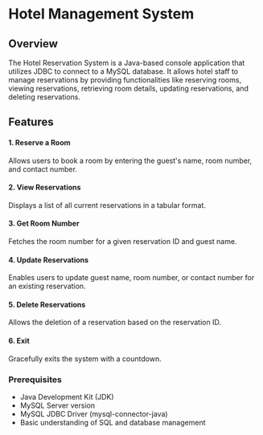 
# Hotel Management System

## Overview
The Hotel Reservation System is a Java-based console application that utilizes JDBC to connect to a MySQL database. It allows hotel staff to manage reservations by providing functionalities like reserving rooms, viewing reservations, retrieving room details, updating reservations, and deleting reservations.

## Features
#### 1. Reserve a Room
Allows users to book a room by entering the guest's name, room number, and contact number.

#### 2. View Reservations
Displays a list of all current reservations in a tabular format.

#### 3. Get Room Number
Fetches the room number for a given reservation ID and guest name.

#### 4. Update Reservations
Enables users to update guest name, room number, or contact number for an existing reservation.

#### 5. Delete Reservations
Allows the deletion of a reservation based on the reservation ID.

#### 6. Exit
Gracefully exits the system with a countdown.

### Prerequisites
- Java Development Kit (JDK) 
- MySQL Server version 
- MySQL JDBC Driver (mysql-connector-java)
- Basic understanding of SQL and database management